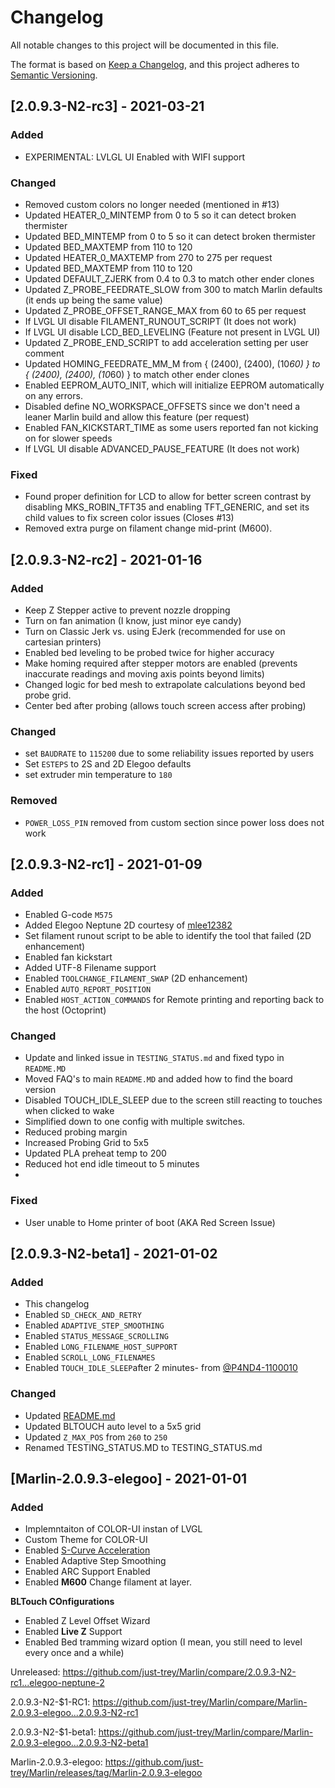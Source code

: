 # Changelog
All notable changes to this project will be documented in this file.

The format is based on [Keep a Changelog](https://keepachangelog.com/en/1.0.0/),
and this project adheres to [Semantic Versioning](https://semver.org/spec/v2.0.0.html).

## [2.0.9.3-N2-rc3] - 2021-03-21

### Added
- EXPERIMENTAL: LVLGL UI Enabled with WIFI support

### Changed

- Removed custom colors no longer needed (mentioned in #13)
- Updated HEATER_0_MINTEMP from 0 to 5 so it can detect broken thermister
- Updated BED_MINTEMP from 0 to 5 so it can detect broken thermister
- Updated BED_MAXTEMP from 110 to 120
- Updated HEATER_0_MAXTEMP from 270 to 275 per request
- Updated BED_MAXTEMP from 110 to 120
- Updated DEFAULT_ZJERK from 0.4 to 0.3 to match other ender clones
- Updated Z_PROBE_FEEDRATE_SLOW from 300 to match Marlin defaults (it ends up being the same value)
- Updated Z_PROBE_OFFSET_RANGE_MAX from 60 to 65 per request
- If LVGL UI disable FILAMENT_RUNOUT_SCRIPT (It does not work)
- If LVGL UI disable LCD_BED_LEVELING (Feature not present in LVGL UI)
- Updated Z_PROBE_END_SCRIPT to add acceleration setting per user comment
- Updated HOMING_FEEDRATE_MM_M from { (2400), (2400), (10*60) } to { (2400), (2400), (10*60) } to match other ender clones
- Enabled EEPROM_AUTO_INIT, which will initialize EEPROM automatically on any errors.
- Disabled define NO_WORKSPACE_OFFSETS since we don't need a leaner Marlin build and allow this feature (per request)
- Enabled FAN_KICKSTART_TIME as some users reported fan not kicking on for slower speeds
- If LVGL UI disable ADVANCED_PAUSE_FEATURE (It does not work)

### Fixed

- Found proper definition for LCD to allow for better screen contrast by disabling MKS_ROBIN_TFT35 and enabling TFT_GENERIC, and set its child values to fix screen color issues (Closes #13)
- Removed extra purge on filament change mid-print (M600).

## [2.0.9.3-N2-rc2] - 2021-01-16

### Added
- Keep Z Stepper active to prevent nozzle dropping
- Turn on fan animation (I know, just minor eye candy)
- Turn on Classic Jerk vs. using EJerk (recommended for use on cartesian printers)
- Enabled bed leveling to be probed twice for higher accuracy
- Make homing required after stepper motors are enabled (prevents inaccurate readings and moving axis points beyond limits)
- Changed logic for bed mesh to extrapolate calculations beyond bed probe grid.
- Center bed after probing (allows touch screen access after probing)

### Changed
- set `BAUDRATE` to `115200` due to some reliability issues reported by users 
- Set `ESTEPS` to 2S and 2D Elegoo defaults
- set extruder min temperature to `180` 

### Removed
- `POWER_LOSS_PIN` removed from custom section since power loss does not work

## [2.0.9.3-N2-rc1] - 2021-01-09

### Added

- Enabled G-code `M575`
- Added Elegoo Neptune 2D courtesy of [mlee12382](https://github.com/mlee12382)
- Set filament runout script to be able to identify the tool that failed (2D enhancement)
- Enabled fan kickstart
- Added UTF-8 Filename support
- Enabled `TOOLCHANGE_FILAMENT_SWAP` (2D enhancement)
- Enabled `AUTO_REPORT_POSITION`
- Enabled `HOST_ACTION_COMMANDS` for Remote printing and reporting back to the host (Octoprint)

### Changed

- Update and linked issue in `TESTING_STATUS.md` and fixed typo in `README.MD`
- Moved FAQ's to main `README.MD` and added how to find the board version
- Disabled TOUCH_IDLE_SLEEP due to the screen still reacting to touches when clicked to wake
- Simplified down to one config with multiple switches.
- Reduced probing margin
- Increased Probing Grid to 5x5
- Updated PLA preheat temp to 200
- Reduced hot end idle timeout to 5 minutes
- 
### Fixed

- User unable to Home printer of boot (AKA Red Screen Issue)

## [2.0.9.3-N2-beta1] - 2021-01-02

### Added
- This changelog
- Enabled `SD_CHECK_AND_RETRY`
- Enabled `ADAPTIVE_STEP_SMOOTHING`
- Enabled `STATUS_MESSAGE_SCROLLING`
- Enabled `LONG_FILENAME_HOST_SUPPORT`
- Enabled `SCROLL_LONG_FILENAMES`
- Enabled `TOUCH_IDLE_SLEEP`after 2 minutes- from [@P4ND4-1100010](https://github.com/P4ND4-1100010)

### Changed
- Updated [README.md](README.md)
- Updated BLTOUCH auto level to a 5x5 grid
- Updated `Z_MAX_POS` from `260` to `250`
- Renamed TESTING_STATUS.MD to TESTING_STATUS.md

## [Marlin-2.0.9.3-elegoo] - 2021-01-01

### Added
- Implemntaiton of COLOR-UI instan of LVGL
- Custom Theme for COLOR-UI
- Enabled [S-Curve Acceleration](https://github.com/synthetos/TinyG/wiki/Jerk-Controlled-Motion-Explained)
- Enabled Adaptive Step Smoothing
- Enabled ARC Support Enabled
- Enabled **M600** Change filament at layer.

**BLTouch COnfigurations**
- Enabled Z Level Offset Wizard
- Enabled **Live Z** Support
- Enabled Bed tramming wizard option (I mean, you still need to level every once and a while)

Unreleased: https://github.com/just-trey/Marlin/compare/2.0.9.3-N2-rc1...elegoo-neptune-2

2.0.9.3-N2-$1-RC1: https://github.com/just-trey/Marlin/compare/Marlin-2.0.9.3-elegoo...2.0.9.3-N2-rc1

2.0.9.3-N2-$1-beta1: https://github.com/just-trey/Marlin/compare/Marlin-2.0.9.3-elegoo...2.0.9.3-N2-beta1

Marlin-2.0.9.3-elegoo: https://github.com/just-trey/Marlin/releases/tag/Marlin-2.0.9.3-elegoo
